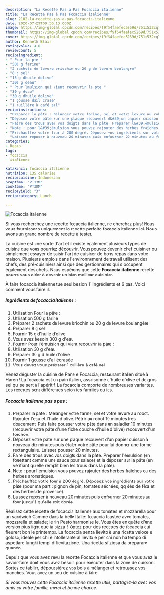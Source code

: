 ```yaml
---
description: "La Recette Pas à Pas Focaccia italienne"
title: "La Recette Pas à Pas Focaccia italienne"
slug: 2102-la-recette-pas-a-pas-focaccia-italienne
date: 2020-07-29T09:50:13.080Z
image: https://img-global.cpcdn.com/recipes/f9f54faefec5269d/751x532cq70/focaccia-italienne-photo-principale-de-la-recette.jpg
thumbnail: https://img-global.cpcdn.com/recipes/f9f54faefec5269d/751x532cq70/focaccia-italienne-photo-principale-de-la-recette.jpg
cover: https://img-global.cpcdn.com/recipes/f9f54faefec5269d/751x532cq70/focaccia-italienne-photo-principale-de-la-recette.jpg
author: Kenneth Blair
ratingvalue: 4.8
reviewcount: 5
recipeingredient:
- " Pour la pte "
- "500 g farine"
- "2 sachets de levure briochin ou 20 g de levure boulangre"
- "8 g sel"
- "15 g dhuile dolive"
- "300 g deau"
- " Pour lmulsion qui vient recouvrir la pte "
- "30 g deau"
- "30 g dhuile dolive"
- "1 gousse dail crase"
- "1 cuillère à café sel"
recipeinstructions:
- "Préparer la pâte : Mélanger votre farine, sel et votre levure au robot. Rajouter l&#39;eau et l&#39;huile d&#39;olive. Pétrir au robot 10 minutes très doucement. Puis faire pousser votre pâte dans un saladier 10 minutes (recouvrir votre pâte d&#39;une fiche couche d&#39;huile d&#39;olive) recouvert d&#39;un torchon."
- "Déposez votre pâte sur une plaque recouvert d&#39;un papier cuisson à nouveau dix minutes puis étaler votre pâte pour lui donner une forme rectangulaire. Laissez pousser 20 minutes."
- "Faire des trous avec vos doigts dans la pâte. Préparer l&#39;émulsion (en fouettant comme une sauce pour salade) et la déposer sur la pâte (en vérifiant qu&#39;elle remplit bien les trous dans la pâte)."
- "Note : pour l&#39;émulsion vous pouvez rajouter des herbes fraîches ou des herbes aromatiques."
- "Préchauffez votre four à 200 degré. Déposez vos ingrédients sur votre pâte (pour ma part : pignon de pin, tomates séchées, qq dés de fêta et des herbes de provence)."
- "Laissez reposer à nouveau 20 minutes puis enfourner 20 minutes au four jusqu&#39;à qu&#39;elle soit dorée."
categories:
- Resep
tags:
- focaccia
- italienne

katakunci: focaccia italienne 
nutrition: 135 calories
recipecuisine: Indonesian
preptime: "PT23M"
cooktime: "PT30M"
recipeyield: "3"
recipecategory: Lunch

---
```



![Focaccia italienne](https://img-global.cpcdn.com/recipes/f9f54faefec5269d/751x532cq70/focaccia-italienne-photo-principale-de-la-recette.jpg)

Si vous recherchez une recette focaccia italienne, ne cherchez plus! Nous vous fournissons uniquement la recette parfaite focaccia italienne ici. Nous avons un grand nombre de recette à tester.

La cuisine est une sorte d'art et il existe également plusieurs types de cuisine que vous pourriez découvrir. Vous pouvez devenir chef cuisinier ou simplement essayer de saisir l'art de cuisiner de bons repas dans votre maison. Plusieurs emplois dans l'environnement de travail utilisent des chefs, des pré-cuisiniers ainsi que des gestionnaires qui s'occupent également des chefs. Nous espérons que cette <strong> Focaccia italienne </strong> recette pourra vous aider à devenir un bien meilleur cuisinier.

<!--inarticleads1-->

À faire focaccia italienne tue seul besion 11 Ingrédients et 6 pas. Voici comment vous faire il.

##### Ingrédients de focaccia italienne :

1. Utilisation  Pour la pâte :
1. Utilisation 500 g farine
1. Préparer 2 sachets de levure briochin ou 20 g de levure boulangère
1. Préparer 8 g sel
1. Fournir 15 g d&#39;huile d&#39;olive
1. Vous avez besoin 300 g d&#39;eau
1. Fournir  Pour l&#39;émulsion qui vient recouvrir la pâte :
1. Utilisation 30 g d&#39;eau
1. Préparer 30 g d&#39;huile d&#39;olive
1. Fournir 1 gousse d&#39;ail écrasée
1. Vous devez vous préparer 1 cuillère à café sel


Venez déguster la cuisine de Pane e Focaccia, restaurant italien situé à Haren ! La focaccia est un pain italien, assaisonné d&#39;huile d&#39;olive et de gros sel qui se sert à l&#39;apéritif. La focaccia comporte de nombreuses variantes. Les recettes sont différentes selon les familles ou les. 

<!--inarticleads2-->

##### Focaccia italienne pas à pas :

1. Préparer la pâte : Mélanger votre farine, sel et votre levure au robot. Rajouter l&#39;eau et l&#39;huile d&#39;olive. Pétrir au robot 10 minutes très doucement. Puis faire pousser votre pâte dans un saladier 10 minutes (recouvrir votre pâte d&#39;une fiche couche d&#39;huile d&#39;olive) recouvert d&#39;un torchon.
1. Déposez votre pâte sur une plaque recouvert d&#39;un papier cuisson à nouveau dix minutes puis étaler votre pâte pour lui donner une forme rectangulaire. Laissez pousser 20 minutes.
1. Faire des trous avec vos doigts dans la pâte. Préparer l&#39;émulsion (en fouettant comme une sauce pour salade) et la déposer sur la pâte (en vérifiant qu&#39;elle remplit bien les trous dans la pâte).
1. Note : pour l&#39;émulsion vous pouvez rajouter des herbes fraîches ou des herbes aromatiques.
1. Préchauffez votre four à 200 degré. Déposez vos ingrédients sur votre pâte (pour ma part : pignon de pin, tomates séchées, qq dés de fêta et des herbes de provence).
1. Laissez reposer à nouveau 20 minutes puis enfourner 20 minutes au four jusqu&#39;à qu&#39;elle soit dorée.


Réalisez cette recette de focaccia italienne aux tomates et mozzarella pour un sandwich Comme dans la belle Italie: focaccia toastée avec tomates, mozzarella et salade; le fin Pesto harmonise le. Vous êtes en quête d&#39;une version plus light que la pizza ? Optez pour des recettes de focaccia qui fleurent bon le printemps. La focaccia senza lievito è una ricetta veloce e golosa, ideale per chi è intollerante al lievito e per chi non ha tempo di aspettare lunghi tempi di lievitazione. Una ricetta sfiziosa da preparare quando. 

<!--inarticleads1-->

<p>
Depuis que vous avez revu la recette Focaccia italienne et que vous avez le savoir-faire dont vous avez besoin pour exécuter dans la zone de cuisson. Sortez ce tablier, dépoussiérez vos bols à mélanger et retroussez vos manches. Vous avez un peu de cuisine à faire.
</p>

<p>
<i>Si vous trouvez cette Focaccia italienne recette utile, partagez-la avec vos amis ou votre famille, merci et bonne chance.</i>
</p>
